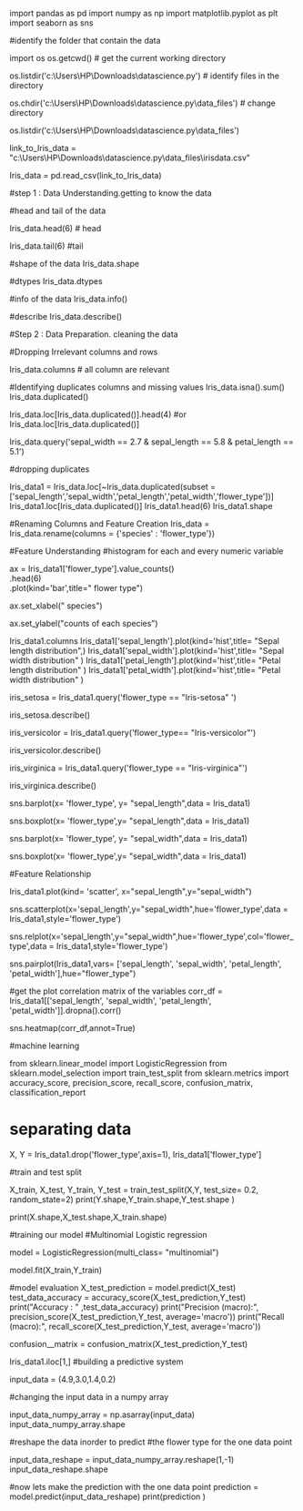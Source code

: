 import pandas as pd 
import numpy as np
import matplotlib.pyplot as plt 
import seaborn as sns

#identify the folder that contain the data 

import os
os.getcwd()  # get the current working directory

os.listdir('c:\\Users\\HP\\Downloads\\datascience.py')  # identify files in the directory 

os.chdir('c:\\Users\\HP\\Downloads\\datascience.py\\data_files')  # change directory 

os.listdir('c:\\Users\\HP\\Downloads\\datascience.py\\data_files')

link_to_Iris_data = "c:\\Users\\HP\\Downloads\\datascience.py\\data_files\\irisdata.csv"


Iris_data = pd.read_csv(link_to_Iris_data)

#step 1 : Data Understanding.getting to know the data 

#head  and tail of the data

Iris_data.head(6)  # head 

Iris_data.tail(6)  #tail 

#shape of the data 
Iris_data.shape

#dtypes 
Iris_data.dtypes 

#info of the data 
Iris_data.info()

#describe
Iris_data.describe()

#Step 2 : Data Preparation. cleaning the data 

#Dropping Irrelevant columns and rows

Iris_data.columns  # all column are relevant 
 
#Identifying duplicates columns and missing values
Iris_data.isna().sum()
Iris_data.duplicated()

Iris_data.loc[Iris_data.duplicated()].head(4)
#or 
Iris_data.loc[Iris_data.duplicated()]

Iris_data.query('sepal_width == 2.7 & sepal_length == 5.8 & petal_length == 5.1')

#dropping duplicates 

Iris_data1 = Iris_data.loc[~Iris_data.duplicated(subset =['sepal_length','sepal_width','petal_length','petal_width','flower_type'])]
Iris_data1.loc[Iris_data.duplicated()]
Iris_data1.head(6)
Iris_data1.shape

#Renaming Columns and Feature Creation 
Iris_data = Iris_data.rename(columns = {'species' : 'flower_type'})


#Feature Understanding 
#histogram for each and every numeric variable 

ax = Iris_data1['flower_type'].value_counts() \
    .head(6) \
    .plot(kind='bar',title=" flower type")
    
ax.set_xlabel(" species")

ax.set_ylabel("counts of each species")

Iris_data1.columns
Iris_data1['sepal_length'].plot(kind='hist',title= "Sepal length distribution",)
Iris_data1['sepal_width'].plot(kind='hist',title= "Sepal width distribution" )
Iris_data1['petal_length'].plot(kind='hist',title= "Petal length distribution" )
Iris_data1['petal_width'].plot(kind='hist',title= "Petal width  distribution" )

iris_setosa = Iris_data1.query('flower_type == "Iris-setosa" ')

iris_setosa.describe()

iris_versicolor = Iris_data1.query('flower_type== "Iris-versicolor"')

iris_versicolor.describe()

iris_virginica = Iris_data1.query('flower_type == "Iris-virginica"')

iris_virginica.describe()

sns.barplot(x= 'flower_type', y= "sepal_length",data = Iris_data1)


sns.boxplot(x= 'flower_type',y= "sepal_length",data = Iris_data1)

sns.barplot(x= 'flower_type', y= "sepal_width",data = Iris_data1)

sns.boxplot(x= 'flower_type',y= "sepal_width",data = Iris_data1)


#Feature Relationship 

Iris_data1.plot(kind= 'scatter',
                               x="sepal_length",y="sepal_width")

sns.scatterplot(x='sepal_length',y="sepal_width",hue='flower_type',data = Iris_data1,style='flower_type')

sns.relplot(x='sepal_length',y="sepal_width",hue='flower_type',col='flower_type',data = Iris_data1,style='flower_type')

sns.pairplot(Iris_data1,vars= ['sepal_length', 'sepal_width', 'petal_length', 'petal_width'],hue="flower_type")

#get the plot correlation matrix of the variables 
corr_df = Iris_data1[['sepal_length', 'sepal_width', 
                       'petal_length', 'petal_width']].dropna().corr()


sns.heatmap(corr_df,annot=True)

#machine learning 

from sklearn.linear_model import LogisticRegression
from sklearn.model_selection import train_test_split 
from sklearn.metrics import accuracy_score, precision_score, recall_score, confusion_matrix, classification_report


# separating data 
X, Y = Iris_data1.drop('flower_type',axis=1), Iris_data1['flower_type']



#train and test split 

X_train, X_test, Y_train, Y_test = train_test_split(X,Y, test_size= 0.2, 
                                                    random_state=2) 
print(Y.shape,Y_train.shape,Y_test.shape )

print(X.shape,X_test.shape,X_train.shape)



#training our model 
#Multinomial Logistic regression 

model = LogisticRegression(multi_class= "multinomial")

model.fit(X_train,Y_train)


#model evaluation 
X_test_prediction = model.predict(X_test)
test_data_accuracy = accuracy_score(X_test_prediction,Y_test)
print("Accuracy : " ,test_data_accuracy)
print("Precision (macro):", precision_score(X_test_prediction,Y_test, average='macro'))
print("Recall (macro):", recall_score(X_test_prediction,Y_test, average='macro'))


confusion__matrix = confusion_matrix(X_test_prediction,Y_test)

Iris_data1.iloc[1,]
#building a predictive system 

input_data = (4.9,3.0,1.4,0.2)

#changing the input data in a numpy array 

input_data_numpy_array = np.asarray(input_data)
input_data_numpy_array.shape

#reshape the data inorder to predict 
#the flower type for the one data point 

input_data_reshape = input_data_numpy_array.reshape(1,-1)
input_data_reshape.shape


#now lets make the prediction with the one data point
prediction = model.predict(input_data_reshape)
print(prediction )

